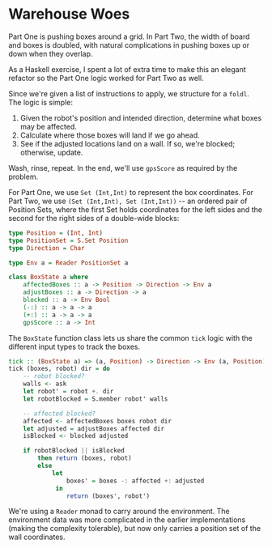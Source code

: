# Warehouse Woes

Part One is pushing boxes around a grid. In Part Two, the width of board and boxes is doubled, with natural complications in pushing boxes up or down when they overlap.

As a Haskell exercise, I spent a lot of extra time to make this an elegant refactor so the Part One logic worked for Part Two as well.

Since we're given a list of instructions to apply, we structure for a `foldl`. The logic is simple:

1. Given the robot's position and intended direction, determine what boxes may be affected.
2. Calculate where those boxes will land if we go ahead.
3. See if the adjusted locations land on a wall. If so, we're blocked; otherwise, update.

Wash, rinse, repeat. In the end, we'll use `gpsScore` as required by the problem.

For Part One, we use `Set (Int,Int)` to represent the box coordinates. For Part Two, we use `(Set (Int,Int), Set (Int,Int))` -- an ordered pair of Position Sets, where the first Set holds coordinates for the left sides and the second for the right sides of a double-wide blocks:


```haskell
type Position = (Int, Int)
type PositionSet = S.Set Position
type Direction = Char

type Env a = Reader PositionSet a

class BoxState a where
    affectedBoxes :: a -> Position -> Direction -> Env a
    adjustBoxes :: a -> Direction -> a
    blocked :: a -> Env Bool
    (-:) :: a -> a -> a
    (+:) :: a -> a -> a
    gpsScore :: a -> Int
```

The `BoxState` function class lets us share the common `tick` logic with the different input types to track the boxes.


```haskell
tick :: (BoxState a) => (a, Position) -> Direction -> Env (a, Position)
tick (boxes, robot) dir = do
    -- robot blocked?
    walls <- ask
    let robot' = robot +. dir
    let robotBlocked = S.member robot' walls

    -- affected blocked?
    affected <- affectedBoxes boxes robot dir
    let adjusted = adjustBoxes affected dir
    isBlocked <- blocked adjusted

    if robotBlocked || isBlocked
        then return (boxes, robot)
        else
            let
                boxes' = boxes -: affected +: adjusted
             in
                return (boxes', robot')
```

We're using a `Reader` monad to carry around the environment. The environment data was more complicated in the earlier implementations (making the complexity tolerable), but now only carries a position set of the wall coordinates.
